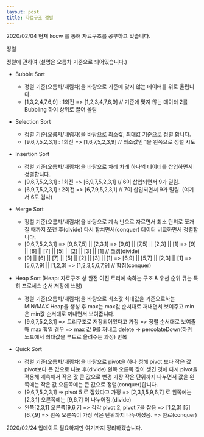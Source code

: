 ```yaml
---
layout: post
title: 자료구조 정렬
---
```


2020/02/04
현재 kocw 를 통해 자료구조를 공부하고 있습니다. 

정렬

 정렬에 관하여 (설명은 오름차 기준으로 되어있습니다.)
  - Bubble Sort 
    - 정렬 기준(오름차/내림차)을 바탕으로 기준에 맞지 않는 데이터를 위로 올립니다. 
     - [1,3,2,4,7,6,9] : 1회전 => [1,2,3,4,7,6,9] // 기준에 맞지 않는 데이터 2를 Bubbling 하여 상위로 끌어 올림

  - Selection Sort
    - 정렬 기준(오름차/내림차)을 바탕으로 최소값, 최대값 기준으로 정렬 합니다.
     - [9,6,7,5,2,3,1] : 1회전 => [1,6,7,5,2,3,9] // 최소값인 1을 왼쪽으로 정렬 시도

  - Insertion Sort
    - 정렬 기준(오름차/내림차)을 바탕으로 차례 차례 하나씩 데이터를 삽입하면서 정렬합니다.
     - [9,6,7,5,2,3,1] : 1회전 => [6,9,7,5,2,3,1] // 6이 삽입되면서 9가 밀림.
     - [6,9,7,5,2,3,1] : 2회전 => [6,7,9,5,2,3,1] // 7이 삽입되면서 9가 밀림. (여기서 6도 검사)

  - Merge Sort
    - 정렬 기준(오름차/내림차)을 바탕으로 계속 반으로 자르면서 최소 단위로 쪼개 질 때까지 쪼갠 후(divide) 다시 합치면서(conquer) 데이터 비교하면서 정렬합니다.
     - [9,6,7,5,2,3,1] => [9,6,7,5] || [2,3,1] => [9,6] || [7,5] || [2,3] || [1] => [9] || [6] || [7] || [5] || [2] || [3] || [1] // 쪼갬(divide)
     - [9] || [6] || [7] || [5] || [2] || [3] || [1] => [6,9] || [5,7] || [2,3] || [1] => [5,6,7,9] || [1,2,3] => [1,2,3,5,6,7,9] // 합침(conquer)

  - Heap Sort (Heap: 자료구조 상 완전 이진 트리에 속하는 구조 & 우선 순위 큐는 특히 프로세스 순서 저장에 쓰임)
    - 정렬 기준(오름차/내림차)을 바탕으로 최소값 최대값을 기준으로하는 MIN/MAX Heap을 생성 후 max는 max값 순서대로 꺼내면서 보여주고 min은 min값 순서대로 꺼내면서 보여줍니다.
     - [9,6,7,5,2,3,1] => 트리구조로 저장되어있다고 가정 => 정렬 순서대로 보여줄 때 max 힙일 경우 => max 값 9를 꺼내고 delete => percolateDown(하위 노드에서 최대값을 루트로 올려주는 과정) 반복

  - Quick Sort 
    - 정렬 기준(오름차/내림차)을 바탕으로 pivot을 하나 정해 pivot 보다 작은 값 pivot보다 큰 값으로 나눈 후(divide) 왼쪽 오른쪽 값이 생긴 것에 다시 pivot을 적용해 계속해서 작은 값 큰 값으로 변경 가장 작은 단위까지 나누면서 값을 왼쪽에는 작은 값 오른쪽에는 큰 값으로 정렬(conquer)합니다.
     - [9,6,7,5,2,3,1] => pivot 5 로 잡았다고 가정 => [2,3,1,5,9,6,7] 로 왼쪽에는 [2,3,1] 오른쪽에는 [9,6,7] 이 나누어짐.(divide)
     - 왼쪽[2,3,1] 오른쪽[9,6,7] => 각각 pivot 2, pivot 7을 잡음 => [1,2,3] [5] [6,7,9] => 왼쪽 오른쪽이 가장 작은 단위까지 나누어졌음. => 완료(conquer)

 2020/02/24 업데이트 필요하지만 여기까지 정리하겠습니다.